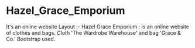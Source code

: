 # Hazel_Grace_Emporium
It's an online website Layout :- Hazel Grace Emporium : is an online website of clothes and bags. Cloth 'The Wardrobe Warehouse' and bag 'Grace &amp; Co.' 
Bootstrap used.
